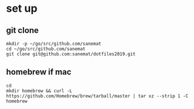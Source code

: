 # set up

## git clone

```
mkdir -p ~/go/src/github.com/sanemat
cd ~/go/src/github.com/sanemat
git clone git@github.com:sanemat/dotfiles2019.git
```

## homebrew if mac

```
cd
mkdir homebrew && curl -L https://github.com/Homebrew/brew/tarball/master | tar xz --strip 1 -C homebrew
```
